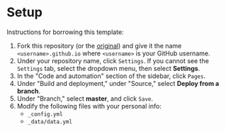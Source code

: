 # Setup
Instructions for borrowing this template:

1. Fork this repository (or the [original](https://github.com/sharu725/online-cv)) and give it the name `<username>.github.io` where `<username>` is your GitHub username.
2. Under your repository name, click `Settings`. If you cannot see the `Settings` tab, select the dropdown menu, then select <b>Settings</b>.
3. In the "Code and automation" section of the sidebar, click `Pages`.
4. Under "Build and deployment," under "Source," select <b>Deploy from a branch</b>.
5. Under "Branch," select <b>master</b>, and click `Save`.
6. Modify the following files with your personal info: 
    - ``_config.yml``
    - ``_data/data.yml``

